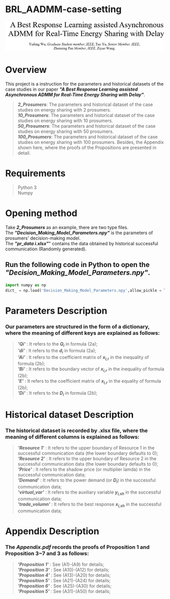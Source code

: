 # BRL_AADMM-case-setting

<div align="center">
  <img src = "title figure.png"/>
</div> 

# Overview  
This project is a instruction for the parameters and historical datasets of the case studies in our paper  ***"A Best Response Learning assisted Asynchronous ADMM for Real-Time Energy Sharing with Delay"***.  
> _**2_Prosumers**_: The parameters and historical dataset of the case studies on energy sharing with 2 prosumers.  
> _**10_Prosumers**_: The parameters and historical dataset of the case studies on energy sharing with 10 prosumers.  
> _**50_Prosumers**_: The parameters and historical dataset of the case studies on energy sharing with 50 prosumers.  
> _**100_Prosumers**_: The parameters and historical dataset of the case studies on energy sharing with 100 prosumers.
Besides, the Appendix shown here, where the proofs of the Propositions are presented in detail.
# Requirements
>Python 3  
>Numpy  
# Opening method
Take _**2_Prosumers**_ as an example, there are two type files. <br>
The  ***"Decision_Making_Model_Parameters.npy"*** is the parameters of prosumers' decision-making model. <br>
The ***"pr_data i.xlsx"***" contains the data obtained by historical successful communication (Randomly generated).<br>

## Run the following code in Python to open the ***"Decision_Making_Model_Parameters.npy"***.
```Python
import numpy as np
dict_ = np.load('Decision_Making_Model_Parameters.npy',allow_pickle = True).item()
```
# Parameters Description
### Our parameters are structured in the form of a dictionary, where the meaning of different keys are explained as follows:  

>_**'Qi'**_ : It refers to the _**Q<sub>i</sub>**_ in formula (2a);  
>_**'di'**_ : It refers to the _**d<sub>i</sub>**_ in formula (2a);   
>_**'Ai'**_ : It refers to the coefficient matrix of _**x<sub>i,r</sub>**_ in the inequality of formula (2b);  
>_**'Bi'**_ : It refers to the boundary vector of _**x<sub>i,r</sub>**_ in the inequality of formula (2b);  
>_**'E'**_ : It refers to the coefficient matrix of _**x<sub>i,r</sub>**_ in the equality of formula (2b);  
>_**'Di'**_ : It refers to the _**D<sub>i</sub>**_ in formula (2b);  

# Historical dataset Description
### The historical dataset is recorded by .xlsx file, where the meaning of different columns is explained as follows:

>_**'Resource 1'**_ :  It refers to the upper boundary of Resource 1 in the successful communication data (the lower boundary defaults to 0);  
>_**'Resource 2'**_ :  It refers to the upper boundary of Resource 2 in the successful communication data (the lower boundary defaults to 0);    
>_**'Price'**_ :       It refers to the shadow price (or multiplier lamda) in the successful communication data;   
>_**'Demand'**_ :      It refers to the power demand (or _**D<sub>i</sub>**_) in the successful communication data;     
>_**'virtual_var'**_ : It refers to the auxiliary variable _**y<sub>i,sh</sub>**_ in the successful communication data;  
>_**'trade_volumn'**_ : It refers to the best response _**x<sub>i,sh</sub>**_ in the successful communication data;

# Appendix Description
### The ***Appendix.pdf*** records the proofs of Proposition 1 and Proposition 3~7 and 3 as follows:

>_**'Proposition 1'**_ : See (A1)-(A9) for details;  
>_**'Proposition 3'**_ : See (A10)-(A12) for details;  
>_**'Proposition 4'**_ : See (A13)-(A20) for details;  
>_**'Proposition 5'**_ : See (A21)-(A24) for details;  
>_**'Proposition 6'**_ : See (A25)-(A30) for details;  
>_**'Proposition 5'**_ : See (A31)-(A50) for details;  

